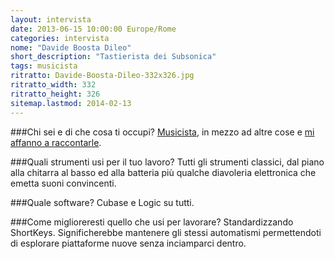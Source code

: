 ```yaml
---
layout: intervista
date: 2013-06-15 10:00:00 Europe/Rome
categories: intervista
nome: "Davide Boosta Dileo"
short_description: "Tastierista dei Subsonica"
tags: musicista
ritratto: Davide-Boosta-Dileo-332x326.jpg
ritratto_width: 332
ritratto_height: 326
sitemap.lastmod: 2014-02-13
---
```



###Chi sei e di che cosa ti occupi?
[Musicista][1], in mezzo ad altre cose e [mi affanno a raccontarle][2].

###Quali strumenti usi per il tuo lavoro?
Tutti gli strumenti classici, dal piano alla chitarra al basso ed alla batteria più qualche diavoleria elettronica che emetta suoni convincenti.

###Quale software?
Cubase e Logic su tutti.

###Come miglioreresti quello che usi per lavorare?
Standardizzando ShortKeys. Significherebbe mantenere gli stessi automatismi permettendoti di esplorare piattaforme nuove senza inciamparci dentro.


[1]: http://www.subsonica.it/ "Sito web Subsonica"
[2]: http://www.davidedileo.com/ "Sito web di Davide Dileo"